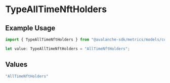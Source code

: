 # TypeAllTimeNftHolders

## Example Usage

```typescript
import { TypeAllTimeNftHolders } from "@avalanche-sdk/metrics/models/components";

let value: TypeAllTimeNftHolders = "AllTimeNftHolders";
```

## Values

```typescript
"AllTimeNftHolders"
```